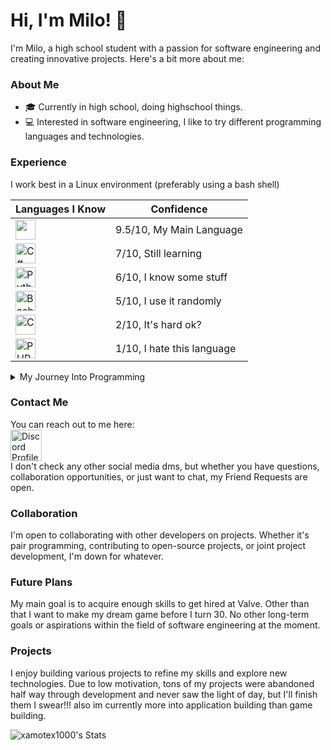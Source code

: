 # Hi, I'm Milo! 👋 

I'm Milo, a high school student with a passion for software engineering and creating innovative projects. Here's a bit more about me:

### About Me

 - 🎓 Currently in high school, doing highschool things.
- 💻 Interested in software engineering, I like to try different programming languages and technologies.

### Experience

I work best in a Linux environment (preferably using a bash shell)

|<b>Languages I Know</b>|<b>Confidence</b>|
|-|-|
|<img src="https://img.shields.io/badge/JavaScript%20-%20%230050b1?style=flat&logo=Node.js" height=32></img>|9.5/10, My Main Language|
|<img src="https://img.shields.io/badge/C%20Sharp%20%20%20-%20%230050b1?style=flat&logo=C%23&logoColor=%23b100b1" alt="C#" height=32></img>|7/10, Still learning|
|<img src="https://img.shields.io/badge/Python%20-%20%230050b1?style=flat&logo=Python&logoColor=%23ffff00" alt="Python" height=32></img>|6/10, I know some stuff|
|<img src="https://img.shields.io/badge/GNU%20Bash%20-%20%230050b1?style=flat&logo=GNU%20Bash&logoColor=%2360ff60" alt="Bash" height=32></img>|5/10, I use it randomly|
|<img src="https://img.shields.io/badge/C%20-%20%230050b1?style=flat&logo=C" alt="C" height=32></img>|2/10, It's hard ok?|
|<img src="https://upload.wikimedia.org/wikipedia/commons/thumb/2/27/PHP-logo.svg/1280px-PHP-logo.svg.png" alt="PHP" height=32></img>|1/10, I hate this language|

<details><summary>My Journey Into Programming</summary>

I embarked on my programming journey at the age of 13 with a dream of designing my own game. Starting in Unity, I quickly encountered the challenge of C# but found relief during my freshman year of high school when I enrolled in a computer programming class. There, I learned JavaScript essentials and was captivated by the endless possibilities. Experimenting with small projects, I later ventured into HTML to create a file-sharing website for friends.

My uncle, a computer science graduate, introduced me to the performance benefits of Linux, prompting me to install Ubuntu and delve into Bash scripting for automation in Unix-based environments.

Dabbling in C#, I ventured into modding a game I was passionate about, finding a warm and welcoming community of moderators. Despite encountering burnout during the final stretch of a mod, I took a break but remained inspired by the prospect of working at Valve, branching from the many positive aspects of Valve's work environment.

Now, I'm dedicated to expanding my skills, aiming for a computer engineering degree, and hoping to pursue a career at Valve in my early 20s.
</details>

### Contact Me

You can reach out to me here:
<br>
<a href=https://discord.com/users/450702721763508235>
<img src=https://assets-global.website-files.com/6257adef93867e50d84d30e2/636e0a69f118df70ad7828d4_icon_clyde_blurple_RGB.svg alt="Discord Profile" width=50 height=50>
</a>
<br>
I don't check any other social media dms, but whether you have questions, collaboration opportunities, or just want to chat, my Friend Requests are open.

### Collaboration

I'm open to collaborating with other developers on projects. Whether it's pair programming, contributing to open-source projects, or joint project development, I'm down for whatever.

### Future Plans

My main goal is to acquire enough skills to get hired at Valve. Other than that I want to make my dream game before I turn 30. No other long-term goals or aspirations within the field of software engineering at the moment.

### Projects

I enjoy building various projects to refine my skills and explore new technologies. Due to low motivation, tons of my projects were abandoned half way through development and never saw the light of day, but I'll finish them I swear!!! also im currently more into application building than game building.

![xamotex1000's Stats](https://github-readme-stats.vercel.app/api?username=xamotex1000&theme=cobalt&show_icons=true&hide_border=false&count_private=false)